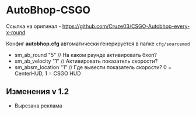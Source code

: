 # AutoBhop-CSGO

Ссылка на оригинал - https://github.com/Cruze03/CSGO-Autobhop-every-x-round

Конфиг <b>autobhop.cfg</b> автоматически генерируется в папке <code>cfg/sourcemod</code>
<ul>
<li>sm_ab_round "5" // На каком раунде активировать бхоп?</li>
<li>sm_ab_velocity "1" // Активировать показатель скорости?</li>
<li>sm_absm_location "1" // Где вывести показатель скорости? 0 = CenterHUD, 1 = CSGO HUD</li>
</ul>

<h2>Изменения v 1.2</h2>

- Вырезана реклама
